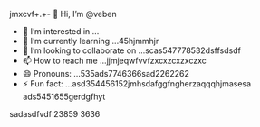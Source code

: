 jmxcvf+.+- 👋 Hi, I’m @veben
- 👀 I’m interested in ...
- 🌱 I’m currently learning ...45hjmmhjr
- 💞️ I’m looking to collaborate on ...scas547778532dsffsdsdf
- 📫 How to reach me ...jjmjeqwfvvfzxcxzcxzxczxc
- 😄 Pronouns: ...535ads7746366sad2262262
- ⚡ Fun fact: ...asd354456152jmhsdafggfngherzaqqqhjmasesa
ads5451655gerdgfhyt
<!---453dfs4505230xcvjyjrrer
vebene/vebene is a ✨ special ✨ repository becausdfse its `RE54ADME.md` (this file) appears on your GitHub151551155 profile.
You can click the Preview link to take a look atsdf your changes.nhghfewwefdsds
--->
sadasdfvdf
23859
3636
